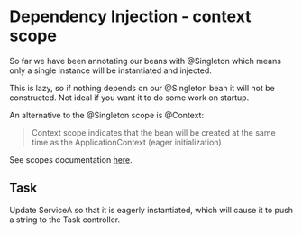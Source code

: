 # Dependency Injection - context scope

So far we have been annotating our beans with @Singleton which means only a single instance will be instantiated and injected.

This is lazy, so if nothing depends on our @Singleton bean it will not be constructed. Not ideal if you want it to do some work on startup.

An alternative to the @Singleton scope is @Context:
> Context scope indicates that the bean will be created at the same time as the ApplicationContext (eager initialization)

See scopes documentation [here](https://docs.micronaut.io/latest/guide/#scopes).

## Task
Update ServiceA so that it is eagerly instantiated, which will cause it to push a string to the Task controller.